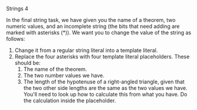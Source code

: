 Strings 4

In the final string task, we have given you the name of a theorem, two numeric values, and an incomplete string (the bits that need adding are marked with asterisks (\*)). We want you to change the value of the string as follows:

1. Change it from a regular string literal into a template literal.
2. Replace the four asterisks with four template literal placeholders. These should be:
   1. The name of the theorem.
   2. The two number values we have.
   3. The length of the hypotenuse of a right-angled triangle, given that the two other side lengths are the same as the two values we have. You'll need to look up how to calculate this from what you have. Do the calculation inside the placeholder.
